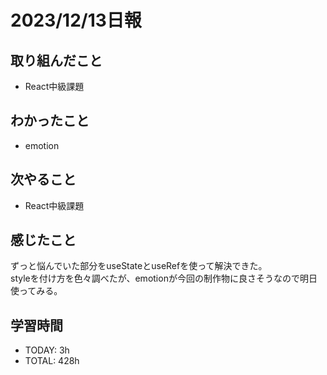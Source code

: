 # 2023/12/13日報
## 取り組んだこと
- React中級課題

## わかったこと
- emotion

## 次やること
- React中級課題

## 感じたこと
ずっと悩んでいた部分をuseStateとuseRefを使って解決できた。  
styleを付け方を色々調べたが、emotionが今回の制作物に良さそうなので明日使ってみる。

## 学習時間
- TODAY: 3h
- TOTAL: 428h
